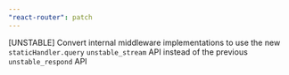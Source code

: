 ```yaml
---
"react-router": patch
---
```


[UNSTABLE] Convert internal middleware implementations to use the new `staticHandler.query` `unstable_stream` API instead of the previous `unstable_respond` API

